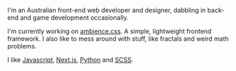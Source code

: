 I'm an Australian front-end web developer and designer, dabbling in back-end and game development occasionally.

I'm currently working on [ambience.css](https://github.com/Ambience-Studios/ambience.css). A simple, lightweight frontend framework. I also like to mess around with stuff, like fractals and weird math problems.

I like [Javascript](https://www.javascript.com/), [Next.js](https://nextjs.org/), [Python](https://www.python.org/) and [SCSS](https://sass-lang.com/).
